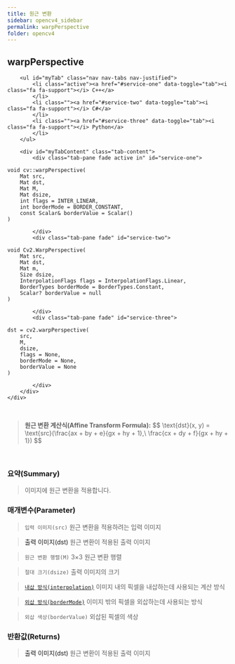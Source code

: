 ```yaml
---
title: 원근 변환
sidebar: opencv4_sidebar
permalink: warpPerspective
folder: opencv4
---
```


<div class="row">
    <div class="col-lg-12">
        <h2 class="page-header">warpPerspective</h2>
    </div>
    <div class="col-lg-12">

        <ul id="myTab" class="nav nav-tabs nav-justified">
            <li class="active"><a href="#service-one" data-toggle="tab"><i class="fa fa-support"></i> C++</a>
            </li>
            <li class=""><a href="#service-two" data-toggle="tab"><i class="fa fa-support"></i> C#</a>
            </li>
            <li class=""><a href="#service-three" data-toggle="tab"><i class="fa fa-support"></i> Python</a>
            </li>
        </ul>

        <div id="myTabContent" class="tab-content">
            <div class="tab-pane fade active in" id="service-one">
<pre class="prettyprint"><code class="language-cpp">void cv::warpPerspective(
    Mat src,
    Mat dst,
    Mat M,
    Mat dsize,
    int flags = INTER_LINEAR,
    int borderMode = BORDER_CONSTANT,
    const Scalar& borderValue = Scalar() 
)</code></pre>
            </div>
            <div class="tab-pane fade" id="service-two">
<pre class="prettyprint"><code class="language-cs">void Cv2.WarpPerspective(
    Mat src,
    Mat dst,
    Mat m,
    Size dsize,
    InterpolationFlags flags = InterpolationFlags.Linear,
    BorderTypes borderMode = BorderTypes.Constant,
    Scalar? borderValue = null
)</code></pre>
            </div>
            <div class="tab-pane fade" id="service-three">
<pre class="prettyprint"><code class="language-py">dst = cv2.warpPerspective(
    src,
    M,
    dsize,
    flags = None,
    borderMode = None,
    borderValue = None
)</code></pre>
            </div>
        </div>
    </div>
</div>

<br>

<blockquote class="formula">
<b>원근 변환 계산식(Affine Transform Formula):</b>
$$ \text{dst}(x, y) = \text{src}(\frac{ax + by + e}{gx + hy + 1},\ \frac{cx + dy + f}{gx + hy + 1}) $$
</blockquote>

<br>

### 요약(Summary)

> 이미지에 원근 변환을 적용합니다.

### 매개변수(Parameter)

> `입력 이미지(src)` 원근 변환을 적용하려는 입력 이미지

> <a data-toggle="tooltip" data-original-title="{{site.data.glossary.only_C_CS}}">출력 이미지(dst)</a> 원근 변환이 적용된 출력 이미지

> `원근 변환 행렬(M)` 3×3 원근 변환 행렬

> `절대 크기(dsize)` 출력 이미지의 크기

> [`내삽 방식(interpolation)`](InterpolationFlags) 이미지 내의 픽셀을 내삽하는데 사용되는 계산 방식

> [`외삽 방식(borderMode)`](BorderTypes) 이미지 밖의 픽셀을 외삽하는데 사용되는 방식

> `외삽 색상(borderValue)` 외삽된 픽셀의 색상

### 반환값(Returns)

> <a data-toggle="tooltip" data-original-title="{{site.data.glossary.only_Python}}">출력 이미지(dst)</a> 원근 변환이 적용된 출력 이미지
